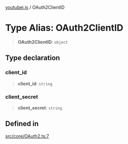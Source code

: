 [youtubei.js](../README.md) / OAuth2ClientID

# Type Alias: OAuth2ClientID

> **OAuth2ClientID**: `object`

## Type declaration

### client\_id

> **client\_id**: `string`

### client\_secret

> **client\_secret**: `string`

## Defined in

[src/core/OAuth2.ts:7](https://github.com/LuanRT/YouTube.js/blob/cf09f7bab14fcca99e1f3ae428c7337fea58cfa5/src/core/OAuth2.ts#L7)
